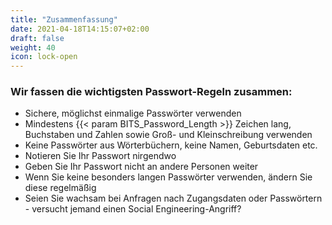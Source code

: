```yaml
---
title: "Zusammenfassung"
date: 2021-04-18T14:15:07+02:00
draft: false
weight: 40
icon: lock-open
---
```


### Wir fassen die wichtigsten Passwort-Regeln zusammen:

- Sichere, möglichst einmalige Passwörter verwenden
- Mindestens {{< param BITS_Password_Length >}} Zeichen lang, Buchstaben und Zahlen sowie Groß- und Kleinschreibung verwenden
- Keine Passwörter aus Wörterbüchern, keine Namen, Geburtsdaten etc.
- Notieren Sie Ihr Passwort nirgendwo
- Geben Sie Ihr Passwort nicht an andere Personen weiter
- Wenn Sie keine besonders langen Passwörter verwenden, ändern Sie diese regelmäßig
- Seien Sie wachsam bei Anfragen nach Zugangsdaten oder Passwörtern - versucht jemand einen Social Engineering-Angriff?
